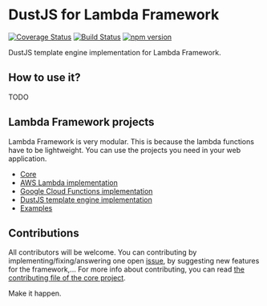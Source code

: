 # DustJS for Lambda Framework

[![Coverage Status](https://coveralls.io/repos/github/rogelio-o/lambda-framework-dustjs/badge.svg?branch=master)](https://coveralls.io/github/rogelio-o/lambda-framework-dustjs?branch=master) [![Build Status](https://travis-ci.org/rogelio-o/lambda-framework-dustjs.svg?branch=master)](https://travis-ci.org/rogelio-o/lambda-framework-dustjs) [![npm version](https://badge.fury.io/js/lambda-framework-dustjs.svg)](https://badge.fury.io/js/lambda-framework-dustjs)

DustJS template engine implementation for Lambda Framework.

## How to use it?

TODO

## Lambda Framework projects

Lambda Framework is very modular. This is because the lambda functions have to be
lightweight. You can use the projects you need in your web application.

- [Core](https://github.com/rogelio-o/lambda-framework)
- [AWS Lambda implementation](https://github.com/rogelio-o/lambda-framework-aws)
- [Google Cloud Functions implementation](https://github.com/rogelio-o/lambda-framework-gcloud)
- [DustJS template engine implementation](https://github.com/rogelio-o/lambda-framework-dustjs)
- [Examples](https://github.com/rogelio-o/lambda-framework-examples)

## Contributions

All contributors will be welcome. You can contributing by implementing/fixing/answering one open [issue](issues), by suggesting new features for the framework,... For more info about contributing, you can read [the contributing file of the core project](https://github.com/rogelio-o/lambda-framework/CONTRIBUTING.md).

Make it happen.
